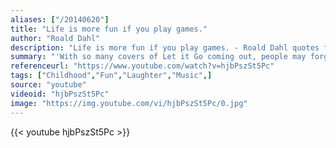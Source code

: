 ```yaml
---
aliases: ["/20140620"]
title: "Life is more fun if you play games."
author: "Roald Dahl"
description: "Life is more fun if you play games. - Roald Dahl quotes from GetInspired365.com"
summary: "'With so many covers of Let it Go coming out, people may forget the original Disney magic that this song has, so what better way to preserve that magic with other Disney and Pixar characters singing the song! So enjoy this Disney and Pixar mashup! Performer is Brian Hull, and the audio is recorded and produced by Seth O'Neal"
referenceurl: "https://www.youtube.com/watch?v=hjbPszSt5Pc"
tags: ["Childhood","Fun","Laughter","Music",]
source: "youtube"
videoid: "hjbPszSt5Pc"
image: "https://img.youtube.com/vi/hjbPszSt5Pc/0.jpg"
---
```


{{< youtube hjbPszSt5Pc >}}
